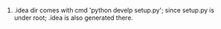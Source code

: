 1. .idea dir comes with  cmd  'python develp setup.py'; since setup.py is under root; .idea is also generated there.
